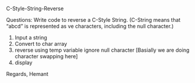 C-Style-String-Reverse

Questions: Write code to reverse a C-Style String. 
(C-String means that “abcd” is represented as  ve characters, including the null character.)

1. Input a string 
2. Convert to char array
3. reverse using temp variable ignore null character [Basially we are doing character swapping here]
4. display

Regards,
Hemant
